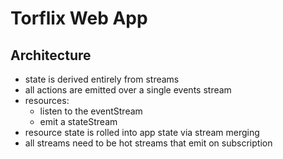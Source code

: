 # Torflix Web App

## Architecture

- state is derived entirely from streams
- all actions are emitted over a single events stream
- resources:
  - listen to the eventStream
  - emit a stateStream
- resource state is rolled into app state via stream merging
- all streams need to be hot streams that emit on subscription



